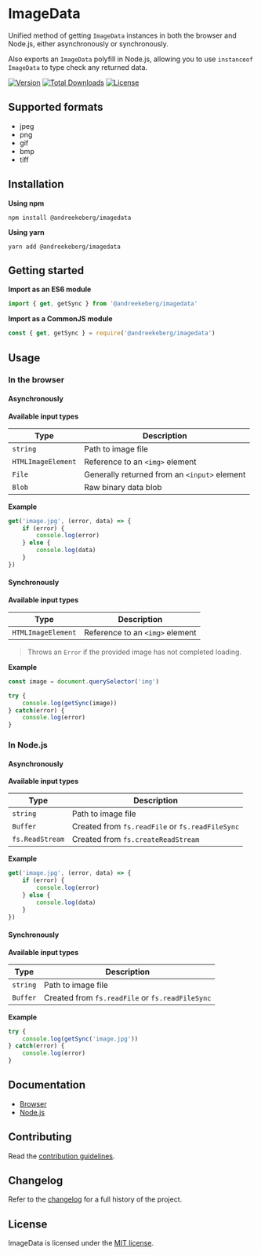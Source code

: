# ImageData

Unified method of getting `ImageData` instances in both the browser and Node.js, either asynchronously or synchronously.

Also exports an `ImageData` polyfill in Node.js, allowing you to use `instanceof ImageData` to type check any returned data.

[![Version](https://img.shields.io/npm/v/andreekeberg/imagedata)](https://www.npmjs.com/package/imagedata) [![Total Downloads](https://img.shields.io/npm/dt/andreekeberg/imagedata)](https://www.npmjs.com/package/imagedata) [![License](https://img.shields.io/npm/l/andreekeberg/imagedata)](https://www.npmjs.com/package/imagedata)

## Supported formats

- jpeg
- png
- gif
- bmp
- tiff

## Installation

**Using npm**

```
npm install @andreekeberg/imagedata
```

**Using yarn**

```
yarn add @andreekeberg/imagedata
```

## Getting started

**Import as an ES6 module**

```javascript
import { get, getSync } from '@andreekeberg/imagedata'
```

**Import as a CommonJS module**

```javascript
const { get, getSync } = require('@andreekeberg/imagedata')
```

## Usage

### In the browser

#### Asynchronously

**Available input types**

|Type|Description|
|----|-----------|
|`string`|Path to image file|
|`HTMLImageElement`|Reference to an `<img>` element|
|`File`|Generally returned from an `<input>` element|
|`Blob`|Raw binary data blob|

**Example**

```javascript
get('image.jpg', (error, data) => {
    if (error) {
        console.log(error)
    } else {
        console.log(data)
    }
})
```

#### Synchronously

**Available input types**

|Type|Description|
|----|-----------|
|`HTMLImageElement`|Reference to an `<img>` element|

> Throws an `Error` if the provided image has not completed loading.
 
**Example**

```javascript
const image = document.querySelector('img')

try {
    console.log(getSync(image))
} catch(error) {
    console.log(error)
}
```

### In Node.js

#### Asynchronously

**Available input types**

|Type|Description|
|----|-----------|
|`string`|Path to image file|
|`Buffer`|Created from `fs.readFile` or `fs.readFileSync`|
|`fs.ReadStream`|Created from `fs.createReadStream`|

**Example**

```javascript
get('image.jpg', (error, data) => {
    if (error) {
        console.log(error)
    } else {
        console.log(data)
    }
})
```

#### Synchronously

**Available input types**

|Type|Description|
|----|-----------|
|`string`|Path to image file|
|`Buffer`|Created from `fs.readFile` or `fs.readFileSync`|

**Example**

```javascript
try {
    console.log(getSync('image.jpg'))
} catch(error) {
    console.log(error)
}
```

## Documentation

* [Browser](docs/browser.md)
* [Node.js](docs/node.md)

## Contributing

Read the [contribution guidelines](CONTRIBUTING.md).

## Changelog

Refer to the [changelog](CHANGELOG.md) for a full history of the project.

## License

ImageData is licensed under the [MIT license](LICENSE).
